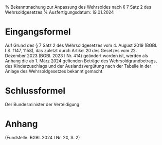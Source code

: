 % Bekanntmachung zur Anpassung des Wehrsoldes nach § 7 Satz 2 des Wehrsoldgesetzes
% Ausfertigungsdatum: 19.01.2024
 
# Eingangsformel

Auf Grund des § 7 Satz 2 des Wehrsoldgesetzes vom 4. August 2019 (BGBl. I S. 1147, 1158), das zuletzt durch Artikel 20 des Gesetzes vom 22. Dezember 2023 (BGBl. 2023 I Nr. 414) geändert worden ist, werden als Anhang die ab 1. März 2024 geltenden Beträge des Wehrsoldgrundbetrags, des Kinderzuschlags und der Auslandsvergütung nach der Tabelle in der Anlage des Wehrsoldgesetzes bekannt gemacht.

# Schlussformel

Der Bundesminister der Verteidigung

# Anhang

(Fundstelle: BGBl. 2024 I Nr. 20, S. 2)

 

 
